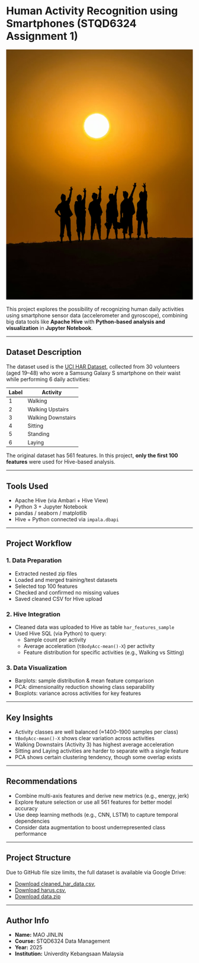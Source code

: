 #  Human Activity Recognition using Smartphones (STQD6324 Assignment 1)

![Cover](Human.png)

This project explores the possibility of recognizing human daily activities using smartphone sensor data (accelerometer and gyroscope), combining big data tools like **Apache Hive** with **Python-based analysis and visualization** in **Jupyter Notebook**.

---

##  Dataset Description

The dataset used is the [UCI HAR Dataset](https://archive.ics.uci.edu/dataset/240/human+activity+recognition+using+smartphones), collected from 30 volunteers (aged 19–48) who wore a Samsung Galaxy S smartphone on their waist while performing 6 daily activities:

| Label | Activity            |
|-------|---------------------|
| 1     | Walking             |
| 2     | Walking Upstairs    |
| 3     | Walking Downstairs  |
| 4     | Sitting             |
| 5     | Standing            |
| 6     | Laying              |

The original dataset has 561 features. In this project, **only the first 100 features** were used for Hive-based analysis.

---

##  Tools Used

-  Apache Hive (via Ambari + Hive View)
-  Python 3 + Jupyter Notebook
-  pandas / seaborn / matplotlib
-  Hive + Python connected via `impala.dbapi`

---

##  Project Workflow

### 1. Data Preparation
- Extracted nested zip files
- Loaded and merged training/test datasets
- Selected top 100 features
- Checked and confirmed no missing values
- Saved cleaned CSV for Hive upload

### 2. Hive Integration
- Cleaned data was uploaded to Hive as table `har_features_sample`
- Used Hive SQL (via Python) to query:
  - Sample count per activity
  - Average acceleration (`tBodyAcc-mean()-X`) per activity
  - Feature distribution for specific activities (e.g., Walking vs Sitting)

### 3. Data Visualization
-  Barplots: sample distribution & mean feature comparison
-  PCA: dimensionality reduction showing class separability
-  Boxplots: variance across activities for key features

---

##  Key Insights

- Activity classes are well balanced (≈1400–1900 samples per class)
- `tBodyAcc-mean()-X` shows clear variation across activities
- Walking Downstairs (Activity 3) has highest average acceleration
- Sitting and Laying activities are harder to separate with a single feature
- PCA shows certain clustering tendency, though some overlap exists

---

##  Recommendations

- Combine multi-axis features and derive new metrics (e.g., energy, jerk)
- Explore feature selection or use all 561 features for better model accuracy
- Use deep learning methods (e.g., CNN, LSTM) to capture temporal dependencies
- Consider data augmentation to boost underrepresented class performance

---

##  Project Structure
Due to GitHub file size limits, the full dataset is available via Google Drive:

-  [Download cleaned_har_data.csv](https://drive.google.com/file/d/1j9OasRtH4xRvkfmlb3K1kxoixTuxS_OL/view?usp=sharing),
-  [Download harus.csv](https://drive.google.com/file/d/1FHKTmpgKqBYBtdCzlGPj8qPISfhZk1W1/view?usp=sharing),
-  [Download data.zip](https://drive.google.com/file/d/1Ict1VI_5RxZgqALgOqiKqyY62fS1WWBr/view?usp=sharing)

---

## Author Info

- **Name:** MAO JINLIN
- **Course:** STQD6324 Data Management
- **Year:** 2025
- **Institution:** Univerdity Kebangsaan Malaysia
